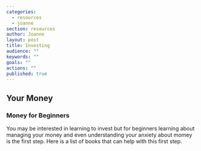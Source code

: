 ```yaml
---
categories: 
  - resources
  - joanne
section: resources
author: Joanne
layout: post
title: Investing
audience: ""
keywords: ""
goals: ""
actions: ""
published: true
---
```


## Your Money

### Money for Beginners
You may be interested in learning to invest but for beginners learning about managing your money and even understanding your anxiety about momey is the first step. Here is a list of books that can help with this first step.